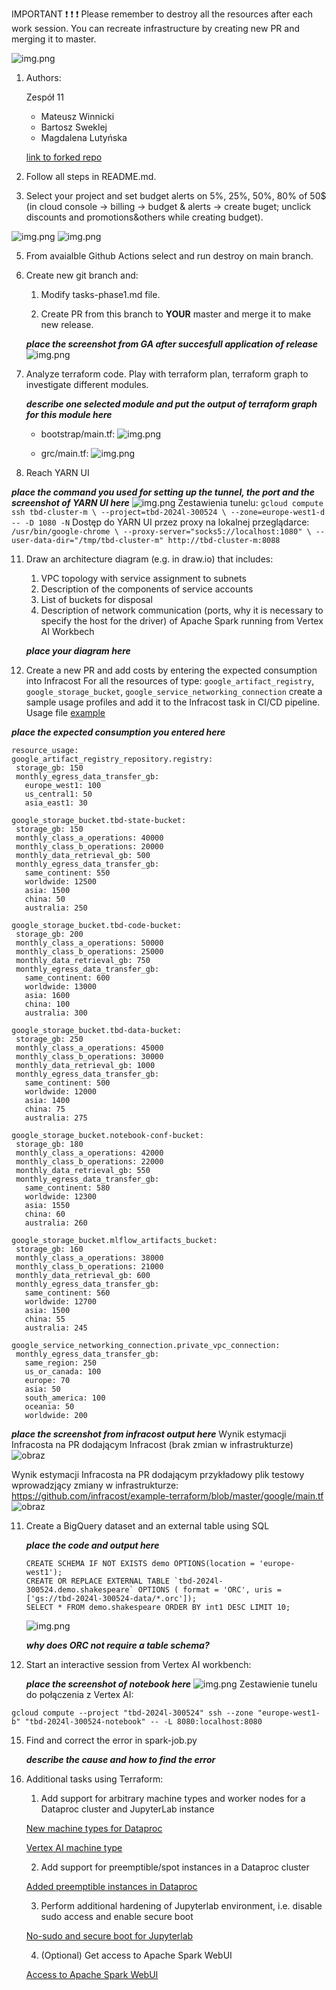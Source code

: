 IMPORTANT ❗ ❗ ❗ Please remember to destroy all the resources after each work session. You can recreate infrastructure by creating new PR and merging it to master.
  
![img.png](doc/figures/destroy.png)

1. Authors:

   Zespół 11
   - Mateusz Winnicki
   - Bartosz Sweklej
   - Magdalena Lutyńska

   [link to forked repo](https://github.com/batmatt/tbd-workshop-1)
   
2. Follow all steps in README.md.

3. Select your project and set budget alerts on 5%, 25%, 50%, 80% of 50$ (in cloud console -> billing -> budget & alerts -> create buget; unclick discounts and promotions&others while creating budget).

  ![img.png](doc/figures/discounts.png)
  ![img.png](doc/figures/zad3.webp)

5. From avaialble Github Actions select and run destroy on main branch.
   
7. Create new git branch and:
    1. Modify tasks-phase1.md file.
    
    2. Create PR from this branch to **YOUR** master and merge it to make new release. 
    
    ***place the screenshot from GA after succesfull application of release***
   ![img.png](doc/figures/zad6.webp)


9. Analyze terraform code. Play with terraform plan, terraform graph to investigate different modules.

    ***describe one selected module and put the output of terraform graph for this module here***
   - bootstrap/main.tf:
     ![img.png](doc/figures/bootstrap-graph.png)

   - grc/main.tf:
     ![img.png](doc/figures/gcr-graph.png)
   
11. Reach YARN UI
   
   ***place the command you used for setting up the tunnel, the port and the screenshot of YARN UI here***
    ![img.png](doc/figures/yarn_ui.png)
    Zestawienia tunelu:
    ```
    gcloud compute ssh tbd-cluster-m \
      --project=tbd-2024l-300524 \
      --zone=europe-west1-d -- -D 1080 -N
    ```
    Dostęp do YARN UI przez proxy na lokalnej przeglądarce:
    ```
    /usr/bin/google-chrome \
    --proxy-server="socks5://localhost:1080" \
    --user-data-dir="/tmp/tbd-cluster-m" http://tbd-cluster-m:8088
    ```
    
    
11. Draw an architecture diagram (e.g. in draw.io) that includes:
    1. VPC topology with service assignment to subnets
    2. Description of the components of service accounts
    3. List of buckets for disposal
    4. Description of network communication (ports, why it is necessary to specify the host for the driver) of Apache Spark running from Vertex AI Workbech
  
    ***place your diagram here***

12. Create a new PR and add costs by entering the expected consumption into Infracost
For all the resources of type: `google_artifact_registry`, `google_storage_bucket`, `google_service_networking_connection`
create a sample usage profiles and add it to the Infracost task in CI/CD pipeline. Usage file [example](https://github.com/infracost/infracost/blob/master/infracost-usage-example.yml) 

   ***place the expected consumption you entered here***
   ```version: 0.1
resource_usage:
  google_artifact_registry_repository.registry:
    storage_gb: 150
    monthly_egress_data_transfer_gb:
      europe_west1: 100
      us_central1: 50
      asia_east1: 30

  google_storage_bucket.tbd-state-bucket:
    storage_gb: 150
    monthly_class_a_operations: 40000
    monthly_class_b_operations: 20000
    monthly_data_retrieval_gb: 500
    monthly_egress_data_transfer_gb:
      same_continent: 550
      worldwide: 12500
      asia: 1500
      china: 50
      australia: 250

  google_storage_bucket.tbd-code-bucket:
    storage_gb: 200
    monthly_class_a_operations: 50000
    monthly_class_b_operations: 25000
    monthly_data_retrieval_gb: 750
    monthly_egress_data_transfer_gb:
      same_continent: 600
      worldwide: 13000
      asia: 1600
      china: 100
      australia: 300

  google_storage_bucket.tbd-data-bucket:
    storage_gb: 250
    monthly_class_a_operations: 45000
    monthly_class_b_operations: 30000
    monthly_data_retrieval_gb: 1000
    monthly_egress_data_transfer_gb:
      same_continent: 500
      worldwide: 12000
      asia: 1400
      china: 75
      australia: 275

  google_storage_bucket.notebook-conf-bucket:
    storage_gb: 180
    monthly_class_a_operations: 42000
    monthly_class_b_operations: 22000
    monthly_data_retrieval_gb: 550
    monthly_egress_data_transfer_gb:
      same_continent: 580
      worldwide: 12300
      asia: 1550
      china: 60
      australia: 260

  google_storage_bucket.mlflow_artifacts_bucket:
    storage_gb: 160
    monthly_class_a_operations: 38000
    monthly_class_b_operations: 21000
    monthly_data_retrieval_gb: 600
    monthly_egress_data_transfer_gb:
      same_continent: 560
      worldwide: 12700
      asia: 1500
      china: 55
      australia: 245

  google_service_networking_connection.private_vpc_connection:
    monthly_egress_data_transfer_gb:
      same_region: 250
      us_or_canada: 100
      europe: 70
      asia: 50
      south_america: 100
      oceania: 50
      worldwide: 200
```

   ***place the screenshot from infracost output here***
   Wynik estymacji Infracosta na PR dodającym Infracost (brak zmian w infrastrukturze)
   ![obraz](https://github.com/batmatt/tbd-workshop-1/assets/62250240/80dc5507-e19d-4825-98db-7668da4c5389)

   Wynik estymacji Infracosta na PR dodającym przykładowy plik testowy wprowadzjący zmiany w infrastrukturze: https://github.com/infracost/example-terraform/blob/master/google/main.tf
  ![obraz](https://github.com/batmatt/tbd-workshop-1/assets/62250240/00ba7b9a-8b1e-4b1d-aba4-0de936e3f094)
   
11. Create a BigQuery dataset and an external table using SQL
    
    ***place the code and output here***
    ```
    CREATE SCHEMA IF NOT EXISTS demo OPTIONS(location = 'europe-west1');
    CREATE OR REPLACE EXTERNAL TABLE `tbd-2024l-300524.demo.shakespeare` OPTIONS ( format = 'ORC', uris = ['gs://tbd-2024l-300524-data/*.orc']);
    SELECT * FROM demo.shakespeare ORDER BY int1 DESC LIMIT 10;
    ```
     ![img.png](doc/figures/query.webp)
   
    ***why does ORC not require a table schema?***

    
   

  
13. Start an interactive session from Vertex AI workbench:

    ***place the screenshot of notebook here***
   ![img.png](doc/figures/vertex_ai_hello_world.png)
   Zestawienie tunelu do połączenia z Vertex AI:
   ```
   gcloud compute --project "tbd-2024l-300524" ssh --zone "europe-west1-b" "tbd-2024l-300524-notebook" -- -L 8080:localhost:8080
   ```
   
15. Find and correct the error in spark-job.py

    ***describe the cause and how to find the error***

16. Additional tasks using Terraform:

    1. Add support for arbitrary machine types and worker nodes for a Dataproc cluster and JupyterLab instance

    [New machine types for Dataproc](https://github.com/batmatt/tbd-workshop-1/commit/db8f5a1ff30b6d642fe255de3220fd0747128e55)

    [Vertex AI machine type](https://github.com/batmatt/tbd-workshop-1/commit/87406a265b911fd7ce56972abb642a4fba080d44)
    
    2. Add support for preemptible/spot instances in a Dataproc cluster

    [Added preemptible instances in Dataproc](https://github.com/batmatt/tbd-workshop-1/commit/b8c72140665e08efd029a64293b522002a003b2a) 
    
    3. Perform additional hardening of Jupyterlab environment, i.e. disable sudo access and enable secure boot
    
    [No-sudo and secure boot for Jupyterlab](https://github.com/batmatt/tbd-workshop-1/commit/0dfa9ff85c45f97526bce730238c10a193c2c84e)

    4. (Optional) Get access to Apache Spark WebUI

    [Access to Apache Spark WebUI](https://github.com/batmatt/tbd-workshop-1/commit/954d9f6f9d7fae5c04b9263f441de9bf1d6c937b)
